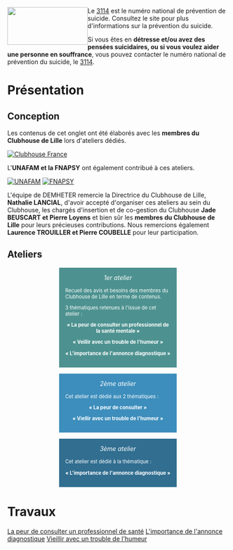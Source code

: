 <div class="tel_3114">
    <img src="{{ ASSET static/misc/3114.webp }}" width="183" height="86" style="float: left;" alt="" />
    <div>
        <p>Le <a href="https://3114.fr/">3114</a> est le numéro national de prévention de suicide. Consultez le site pour plus d'informations sur la prévention du suicide.
        <p>Si vous êtes en <b>détresse et/ou avez des pensées suicidaires, ou si vous voulez aider une personne en souffrance</b>, vous pouvez contacter le numéro national de prévention du suicide, le <a href="tel:3114">3114</a>.
    </div>
</div>

# Présentation

## Conception

Les contenus de cet onglet ont été élaborés avec les **membres du Clubhouse de Lille** lors d'ateliers dédiés.

<div class="shelf">
    <a href="https://www.clubhousefrance.org/" target="_blank"><img src="{{ ASSET static/partners/clubhouse.png }}" alt="Clubhouse France" /></a>
</div>

L'**UNAFAM et la FNAPSY** ont également contribué à ces ateliers.

<div class="partners">
    <a href="https://www.unafam.org/" target="_blank"><img src="{{ ASSET static/partners/unafam.png }}" alt="UNAFAM" /></a>
    <a href="https://www.fnapsy.org/" target="_blank"><img src="{{ ASSET static/partners/fnapsy.png }}" alt="FNAPSY" /></a>
</div>

L'équipe de DEMHETER remercie la Directrice du Clubhouse de Lille, **Nathalie LANCIAL**, d'avoir accepté d'organiser ces ateliers au sein du Clubhouse, les chargés d'insertion et de co-gestion du Clubhouse **Jade BEUSCART et Pierre Loyens** et bien sûr les **membres du Clubhouse de Lille** pour leurs précieuses contributions. Nous remercions également **Laurence TROUILLER et Pierre COUBELLE** pour leur participation. 

## Ateliers

<div class="workshops">
    <div style="background: #4d9290;">
        <div class="title">1er atelier</div>
        <div class="content">
            <p>Recueil des avis et besoins des membres du Clubhouse de Lille en terme de contenus.
            <p>3 thématiques retenues à l'issue de cet atelier :
            <p style="text-align: center;"><b>« La peur de consulter un professionnel de la santé mentale »</b>
            <p style="text-align: center;"><b>« Veillir avec un trouble de l'humeur »</b>
            <p style="text-align: center;"><b>« L'importance de l'annonce diagnostique »</b>
        </div>
    </div>
    <div style="background: #3d8ebc;">
        <div class="title">2ème atelier</div>
        <div class="content">
            <p>Cet atelier est dédié aux 2 thématiques :
            <p style="text-align: center;"><b>« La peur de consulter »</b>
            <p style="text-align: center;"><b>« Viellir avec un trouble de l'humeur »</b>
        </div>
    </div>
    <div style="background: #316e90;">
        <div class="title">3ème atelier</div>
        <div class="content">
            <p>Cet atelier est dédié à la thématique :
            <p style="text-align: center;"><b>« L'importance de l'annonce diagnostique »</b>
        </div>
    </div>
</div>

<style>
    .workshops {
        display: flex;
        align-items: start;
        justify-content: center;
        flex-wrap: wrap;
        gap: 1em;
    }
    .workshops > div {
        width: 240px;
        padding: 1em;
        color: white;
    }
    .workshops .title {
        text-align: center;
        font-style: italic;
        margin-bottom: 1em;
    }
    .workshops .content { font-size: 0.8em; }
</style>

# Travaux

<div class="links">
    <a href="/consulter">La peur de consulter un professionnel de santé</a>
    <a href="/annonce">L'importance de l'annonce diagnostique</a>
    <a href="/vieillir">Vieillir avec un trouble de l'humeur</a>
</div>
